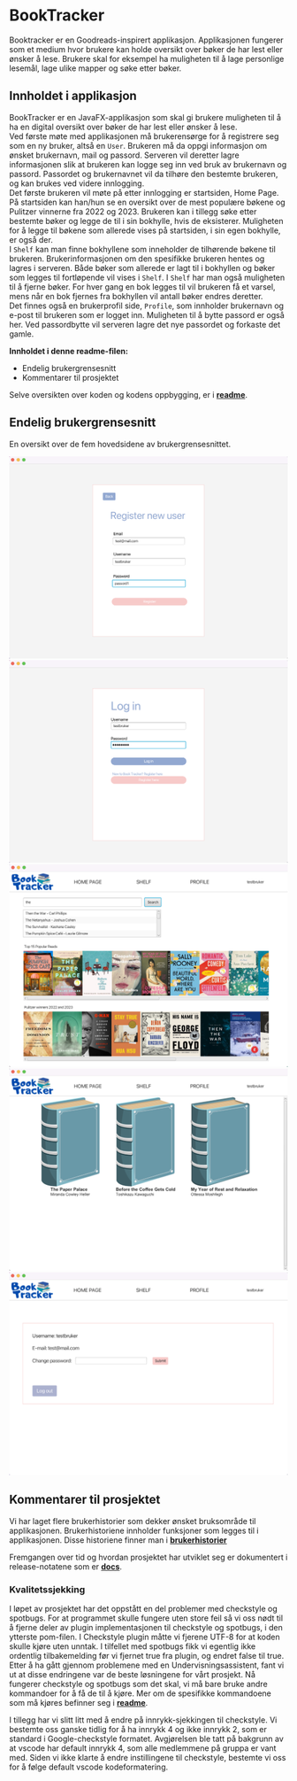 # BookTracker

Booktracker er en Goodreads-inspirert applikasjon. Applikasjonen fungerer som et medium hvor brukere kan holde oversikt over bøker de har lest eller ønsker å lese. Brukere skal for eksempel ha muligheten til å lage personlige lesemål, lage ulike mapper og søke etter bøker.

## Innholdet i applikasjon

BookTracker er en JavaFX-applikasjon som skal gi brukere muligheten til å ha en digital oversikt over bøker de har lest eller ønsker å lese. <br />
Ved første møte med applikasjonen må brukerensørge for å registrere seg som en ny bruker, altså en `User`. Brukeren må da oppgi informasjon om ønsket brukernavn, mail og passord. Serveren vil deretter lagre informasjonen slik at brukeren kan logge seg inn ved bruk av brukernavn og passord. Passordet og brukernavnet vil da tilhøre den bestemte brukeren, og kan brukes ved videre innlogging.<br />
Det første brukeren vil møte på etter innlogging er startsiden, Home Page. På startsiden kan han/hun se en oversikt over de mest populære bøkene og Pulitzer vinnerne fra 2022 og 2023. Brukeren kan i tillegg søke etter bestemte bøker og legge de til i sin bokhylle, hvis de eksisterer. Muligheten for å legge til bøkene som allerede vises på startsiden, i sin egen bokhylle, er også der. <br />
I `Shelf` kan man finne bokhyllene som inneholder de tilhørende bøkene til brukeren. Brukerinformasjonen om den spesifikke brukeren hentes og lagres i serveren.  Både bøker som allerede er lagt til i bokhyllen og bøker som legges til fortløpende vil vises i `Shelf`. I `Shelf` har man også muligheten til å fjerne bøker. For hver gang en bok legges til vil brukeren få et varsel, mens når en bok fjernes fra bokhyllen vil antall bøker endres deretter. <br />
Det finnes også en brukerprofil side, `Profile`, som innholder brukernavn og e-post til brukeren som er logget inn. Muligheten til å bytte passord er også her. Ved passordbytte vil serveren lagre det nye passordet og forkaste det gamle. 

**Innholdet i denne readme-filen:**
- Endelig brukergrensesnitt 
- Kommentarer til prosjektet

Selve oversikten over koden og kodens oppbygging, er i **[readme](https://gitlab.stud.idi.ntnu.no/it1901/groups-2023/gr2323/gr2323/-/blob/master/readme.md)**. <br />

## Endelig brukergrensesnitt 

En oversikt over de fem hovedsidene av brukergrensesnittet.

![img2](../bookTracker/images/app2.png)
![img3](../bookTracker/images/app3.png)
![img5](../bookTracker/images/app5.png)
![img9](../bookTracker/images/app9.png)
![img10](../bookTracker/images/app10.png)

## Kommentarer til prosjektet
Vi har laget flere brukerhistorier som dekker ønsket bruksområde til applikasjonen. Brukerhistoriene innholder funksjoner som legges til i applikasjonen. Disse historiene finner man i **[brukerhistorier](https://gitlab.stud.idi.ntnu.no/it1901/groups-2023/gr2323/gr2323/-/blob/master/brukerhistorier.md)** 

Fremgangen over tid og hvordan prosjektet har utviklet seg er dokumentert i release-notatene som er **[docs](https://gitlab.stud.idi.ntnu.no/it1901/groups-2023/gr2323/gr2323/-/tree/master/docs)**.

### Kvalitetssjekking 
I løpet av prosjektet har det oppstått en del problemer med checkstyle og spotbugs. For at programmet skulle fungere uten store feil så vi oss nødt til å fjerne deler av plugin implementasjonen til checkstyle og spotbugs, i den ytterste pom-filen. I Checkstyle plugin måtte vi fjerene <encoding>UTF-8</encoding> for at koden skulle kjøre uten unntak. I tilfellet med spotbugs fikk vi egentlig ikke ordentlig tilbakemelding før vi fjernet <htmlOutput>true</htmlOutput> fra plugin, og endret <xmlOutput>false</xmlOutput> til <xmlOutput>true</xmlOutput>. Etter å ha gått gjennom problemene med en Undervisningsassistent, fant vi ut at disse endringene var de beste løsningene for vårt prosjekt. Nå fungerer checkstyle og spotbugs som det skal, vi må bare bruke andre kommandoer for å få de til å kjøre. Mer om de spesifikke kommandoene som må kjøres befinner seg i **[readme](https://gitlab.stud.idi.ntnu.no/it1901/groups-2023/gr2323/gr2323/-/blob/master/readme.md)**.

I tillegg har vi slitt litt med å endre på innrykk-sjekkingen til checkstyle. Vi bestemte oss ganske tidlig for å ha innrykk 4 og ikke innrykk 2, som er standard i Google-checkstyle formatet. Avgjørelsen ble tatt på bakgrunn av at vscode har default innrykk 4, som alle medlemmene på gruppa er vant med. Siden vi ikke klarte å endre instillingene til checkstyle, bestemte vi oss for å følge default vscode kodeformatering.  
